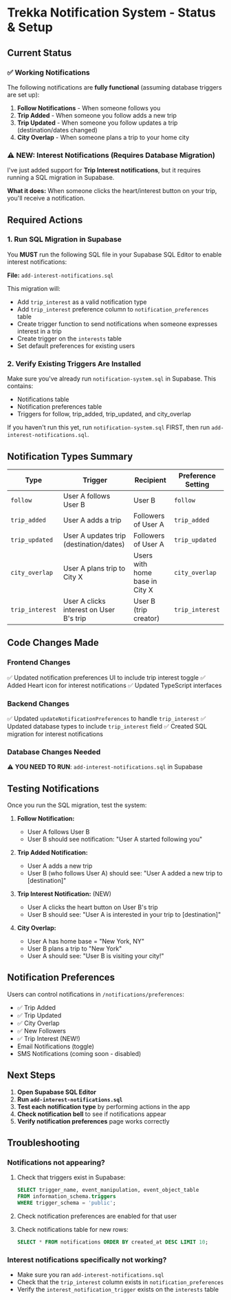 # Trekka Notification System - Status & Setup

## Current Status

### ✅ Working Notifications

The following notifications are **fully functional** (assuming database triggers are set up):

1. **Follow Notifications** - When someone follows you
2. **Trip Added** - When someone you follow adds a new trip
3. **Trip Updated** - When someone you follow updates a trip (destination/dates changed)
4. **City Overlap** - When someone plans a trip to your home city

### ⚠️ NEW: Interest Notifications (Requires Database Migration)

I've just added support for **Trip Interest notifications**, but it requires running a SQL migration in Supabase.

**What it does:** When someone clicks the heart/interest button on your trip, you'll receive a notification.

## Required Actions

### 1. Run SQL Migration in Supabase

You **MUST** run the following SQL file in your Supabase SQL Editor to enable interest notifications:

**File:** `add-interest-notifications.sql`

This migration will:
- Add `trip_interest` as a valid notification type
- Add `trip_interest` preference column to `notification_preferences` table
- Create trigger function to send notifications when someone expresses interest in a trip
- Create trigger on the `interests` table
- Set default preferences for existing users

### 2. Verify Existing Triggers Are Installed

Make sure you've already run `notification-system.sql` in Supabase. This contains:
- Notifications table
- Notification preferences table
- Triggers for follow, trip_added, trip_updated, and city_overlap

If you haven't run this yet, run `notification-system.sql` FIRST, then run `add-interest-notifications.sql`.

## Notification Types Summary

| Type | Trigger | Recipient | Preference Setting |
|------|---------|-----------|-------------------|
| `follow` | User A follows User B | User B | `follow` |
| `trip_added` | User A adds a trip | Followers of User A | `trip_added` |
| `trip_updated` | User A updates trip (destination/dates) | Followers of User A | `trip_updated` |
| `city_overlap` | User A plans trip to City X | Users with home base in City X | `city_overlap` |
| `trip_interest` | User A clicks interest on User B's trip | User B (trip creator) | `trip_interest` |

## Code Changes Made

### Frontend Changes
✅ Updated notification preferences UI to include trip interest toggle
✅ Added Heart icon for interest notifications
✅ Updated TypeScript interfaces

### Backend Changes
✅ Updated `updateNotificationPreferences` to handle `trip_interest`
✅ Updated database types to include `trip_interest` field
✅ Created SQL migration for interest notifications

### Database Changes Needed
⚠️ **YOU NEED TO RUN**: `add-interest-notifications.sql` in Supabase

## Testing Notifications

Once you run the SQL migration, test the system:

1. **Follow Notification:**
   - User A follows User B
   - User B should see notification: "User A started following you"

2. **Trip Added Notification:**
   - User A adds a new trip
   - User B (who follows User A) should see: "User A added a new trip to [destination]"

3. **Trip Interest Notification:** (NEW)
   - User A clicks the heart button on User B's trip
   - User B should see: "User A is interested in your trip to [destination]"

4. **City Overlap:**
   - User A has home base = "New York, NY"
   - User B plans a trip to "New York"
   - User A should see: "User B is visiting your city!"

## Notification Preferences

Users can control notifications in `/notifications/preferences`:
- ✅ Trip Added
- ✅ Trip Updated
- ✅ City Overlap
- ✅ New Followers
- ✅ Trip Interest (NEW!)
- Email Notifications (toggle)
- SMS Notifications (coming soon - disabled)

## Next Steps

1. **Open Supabase SQL Editor**
2. **Run `add-interest-notifications.sql`**
3. **Test each notification type** by performing actions in the app
4. **Check notification bell** to see if notifications appear
5. **Verify notification preferences** page works correctly

## Troubleshooting

### Notifications not appearing?
1. Check that triggers exist in Supabase:
   ```sql
   SELECT trigger_name, event_manipulation, event_object_table
   FROM information_schema.triggers
   WHERE trigger_schema = 'public';
   ```

2. Check notification preferences are enabled for that user

3. Check notifications table for new rows:
   ```sql
   SELECT * FROM notifications ORDER BY created_at DESC LIMIT 10;
   ```

### Interest notifications specifically not working?
- Make sure you ran `add-interest-notifications.sql`
- Check that the `trip_interest` column exists in `notification_preferences`
- Verify the `interest_notification_trigger` exists on the `interests` table
